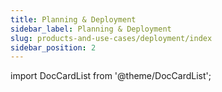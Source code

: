 ```yaml
---
title: Planning & Deployment
sidebar_label: Planning & Deployment
slug: products-and-use-cases/deployment/index
sidebar_position: 2
---
```

import DocCardList from '@theme/DocCardList';

<DocCardList />
